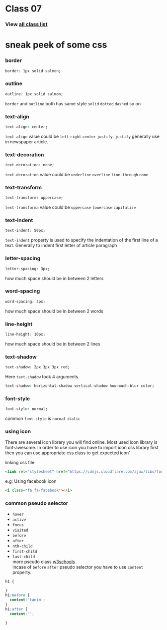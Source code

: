 # Class 07
### View [all class list](https://github.com/poloey/feni)

# sneak peek of some css

### border 
~~~css
border: 1px solid salmon;
~~~
### outline 
~~~css
outline: 1px solid salmon;
~~~
`border` and `outline` both has same style `solid` `dotted` `dashed` so on

### text-align 
~~~css
text-align: center;
~~~
`text-align` value could be `left` `right` `center` `justify`. `justify` generally use in newspaper article.


### text-decoration 
~~~css
text-decoration: none;
~~~
`text-decoration` value could be `underline` `overline` `line-through` `none`

### text-transform 
~~~css
text-transform: uppercase;
~~~
`text-transforma` value could be `uppercase` `lowercase` `capitalize`

### text-indent 
~~~css
text-indent: 50px;
~~~
`text-indent` property is used to specify the indentation of the first line of a text. Generally to indent first letter of article paragraph


### letter-spacing
~~~css
letter-spacing: 3px;
~~~
how much space should be in between 2 letters

### word-spacing
~~~css
word-spacing: 3px;
~~~
how much space should be in between 2 words


### line-height
~~~css
line-height: 10px;
~~~
how much space should be in between 2 lines


### text-shadow
~~~css
text-shadow: 2px 3px 3px red;
~~~
Here `text-shadow` took 4 arguments. 
~~~css
text-shadow: horizontal-shadow vertical-shadow how-much-blur color;
~~~


### font-style
~~~css
font-style: normal;
~~~
common `font-style` is `normal` `italic`


### using icon
There are several icon library you will find online. Most used icon library is font-awesome. In order to use icon you have to import icon css library first then you can use appropriate css class to get expected icon'

linking css file:
~~~html
<link rel="stylesheet" href="https://cdnjs.cloudflare.com/ajax/libs/font-awesome/4.7.0/css/font-awesome.min.css">
~~~
e.g: Using facebook icon
~~~html
<i class="fa fa-facebook"></i>
~~~

### common pseudo selector
* `hover`
* `active`
* `focus`
* `visited`
* `before`
* `after`
* `nth-child`
* `first-child`
* `last-child`   
more pseudo class [w3schools](https://www.w3schools.com/css/css_pseudo_classes.asp)   
incase of `before` `after` pseudo selector you have to use `content` property.
~~~css
h1 {

}
h1:before {
  content:'tanim';
}
h1:after {
  content:'';

}

~~~
